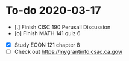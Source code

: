 # To-do 2020-03-17

- [.] Finish CISC 190 Perusall Discussion
- [o] Finish MATH 141 quiz 6
- [X] Study ECON 121 chapter 8
- [ ] Check out https://mygrantinfo.csac.ca.gov/
